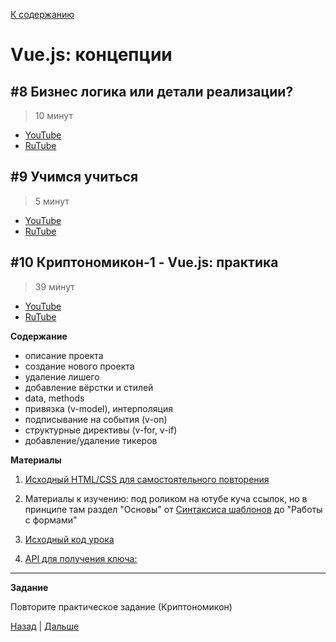 [К содержанию](../readme.md#введение-в-web-разработку)

# Vue.js: концепции

## #8 Бизнес логика или детали реализации?

> 10 минут

* [YouTube](https://www.youtube.com/watch?v=U2ZJCMiQuo8)
* [RuTube](https://rutube.ru/video/dd892631a12710bea4ef59c5dc40eeef/)

## #9 Учимся учиться

> 5 минут

* [YouTube](https://www.youtube.com/watch?v=ekrzshM4AHI)
* [RuTube](https://rutube.ru/video/100ab08808ebc706fe69ff9e8d9a132a/)


## #10 Криптономикон-1 - Vue.js: практика

> 39 минут 

* [YouTube](https://www.youtube.com/watch?v=0MEpPU3rWCk)
* [RuTube](https://rutube.ru/video/5a7fa691b1fae3c7fa0d0dbf47dbfbdd/)

**Содержание**

* описание проекта
* создание нового проекта
* удаление лишего
* добавление вёрстки и стилей
* data, methods
* привязка (v-model), интерполяция
* подписывание на события (v-on)
* структурные директивы (v-for, v-if)
* добавление/удаление тикеров

**Материалы**

1. [Исходный HTML/CSS для самостоятельного повторения](https://gitlab.com/vuejs-club/youtube-course/cryptonomicon-html)

1. Материалы к изучению: под роликом на ютубе куча ссылок, но в принципе там раздел "Основы" от [Синтаксиса шаблонов](https://v3.ru.vuejs.org/ru/guide/template-syntax.html) до "Работы с формами"

1. [Исходный код урока](https://gitlab.com/vuejs-club/youtube-course/cryptonomicon/-/tree/lesson1)

1. [API для получения ключа:](https://www.cryptocompare.com/)

---

**Задание**

Повторите практическое задание (Криптономикон)

[Назад](./web_03.md) | [Дальше](./web_05.md)